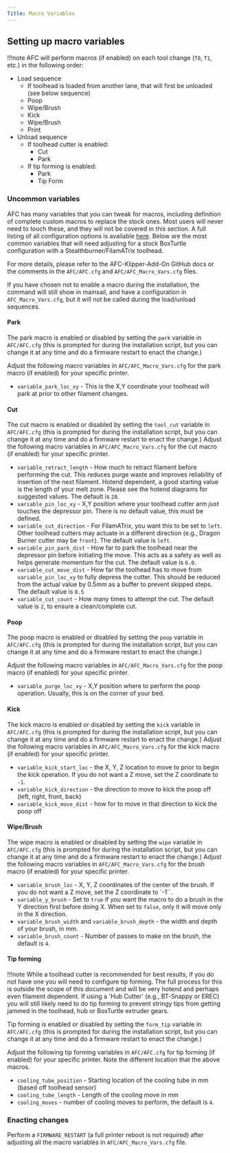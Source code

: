 ```yaml
---
Title: Macro Variables
---
```


## Setting up macro variables

!!!note
    AFC will perform macros (if enabled) on each tool change (``T0``, ``T1``, etc.) in the following order:

- Load sequence
    - If toolhead is loaded from another lane, that will first be unloaded (see below sequence)
    - Poop
    - Wipe/Brush
    - Kick
    - Wipe/Brush
    - Print
- Unload sequence
    - If toolhead cutter is enabled:
        - Cut
        - Park
    - If tip forming is enabled:
        - Park
        - Tip Form

### Uncommon variables

AFC has many variables that you can tweak for macros, including definition of complete custom macros to replace the
stock ones. Most users will never need to touch these, and they will not be covered in this section. A full 
listing of all configuration options is available [here](../../configuration/configuration_overview.md). Below are the 
most common variables that will need adjusting for a stock BoxTurtle configuration with a Stealthburner/FilamATrix 
toolhead.

For more details, please refer to the AFC-Klipper-Add-On GitHub docs or the comments in the `AFC/AFC.cfg` and
`AFC/AFC_Macro_Vars.cfg` files.

If you have chosen not to enable a macro during the installation, the command will still show in mainsail, and have a
configuration in `AFC_Macro_Vars.cfg`, but it will not be called during the load/unload sequences.

#### Park

The park macro is enabled or disabled by setting the `park` variable in `AFC/AFC.cfg` (this is prompted for during
the installation script, but you can change it at any time and do a firmware restart to enact the change.)

Adjust the following macro variables in `AFC/AFC_Macro_Vars.cfg` for the park macro (if enabled) for your specific
printer.

- `variable_park_loc_xy` - This is the X,Y coordinate your toolhead will park at prior to other filament changes.

#### Cut

The cut macro is enabled or disabled by setting the `tool_cut` variable in `AFC/AFC.cfg` (this is prompted for
during the installation script, but you can change it at any time and do a firmware restart to enact the change.)
Adjust the following macro variables in `AFC/AFC_Macro_Vars.cfg` for the cut macro (if enabled) for your specific
printer.

- `variable_retract_length` - How much to retract filament before performing the cut. This reduces purge waste and
  improves reliability of insertion of the next filament. Hotend dependent, a good starting value is the length of your
  melt zone. Please see the hotend diagrams for suggested values. The default is `20`.
- `variable_pin_loc_xy` - X,Y position where your toolhead cutter arm *just* touches the depressor pin. There is no
  default value, this must be defined.
- `variable_cut_direction` - For FilamATrix, you want this to be set to `left`. Other toolhead cutters may actuate
  in a different direction (e.g., Dragon Burner cutter may be `front`). The default value is `left`.
- `variable_pin_park_dist` - How far to park the toolhead near the depressor pin before initiating the move. This acts
  as a safety as well as helps generate momentum for the cut. The default value is `6.0`.
- `variable_cut_move_dist` - How far the toolhead has to move from `variable_pin_loc_xy` to fully depress the
  cutter. This should be reduced from the actual value by 0.5mm as a buffer to prevent skipped steps. The default value
  is `8.5`
- `variable_cut_count` - How many times to attempt the cut. The default value is `2`, to ensure a clean/complete
  cut.

#### Poop

The poop macro is enabled or disabled by setting the `poop` variable in `AFC/AFC.cfg` (this is prompted for during
the installation script, but you can change it at any time and do a firmware restart to enact the change.)

Adjust the following macro variables in `AFC/AFC_Macro_Vars.cfg` for the poop macro (if enabled) for your specific
printer.

- `variable_purge_loc_xy` - X,Y position where to perform the poop operation. Usually, this is on the corner of your
  bed.

#### Kick

The kick macro is enabled or disabled by setting the `kick` variable in `AFC/AFC.cfg` (this is prompted for during
the installation script, but you can change it at any time and do a firmware restart to enact the change.)
Adjust the following macro variables in `AFC/AFC_Macro_Vars.cfg` for the kick macro (if enabled) for your specific
printer.

- `variable_kick_start_loc` - the X, Y, Z location to move to prior to begin the kick operation. If you do not want a
  Z move, set the Z coordinate to `-1`.
- `variable_kick_direction` - the direction to move to kick the poop off (left, right, front, back)
- `variable_kick_move_dist` - how for to move in that direction to kick the poop off

#### Wipe/Brush

The wipe macro is enabled or disabled by setting the `wipe` variable in `AFC/AFC.cfg` (this is prompted for during
the installation script, but you can change it at any time and do a firmware restart to enact the change.)
Adjust the following macro variables in `AFC/AFC_Macro_Vars.cfg` for the brush macro (if enabled) for your specific
printer.

- `variable_brush_loc` - X, Y, Z coordinates of the center of the brush. If you do not want a Z move, set the Z
  coordinate to `-1``.
- `variable_y_brush` - Set to ``true`` if you want the macro to do a brush in the Y direction first before doing X.
  When set to `false`, only it will move only in the X direction.
- `variable_brush_width` and `variable_brush_depth` - the width and depth of your brush, in mm.
- `variable_brush_count` - Number of passes to make on the brush, the default is `4`.

#### Tip forming

!!!note
    While a toolhead cutter is recommended for best results, if you do not have one you will need to configure tip
    forming. The full process for this is outside the scope of this document and will be very hotend and perhaps even
    filament dependent. If using a 'Hub Cutter' (e.g., BT-Snappy or EREC) you will still likely need to do tip forming to
    prevent stringy tips from getting jammed in the toolhead, hub or BoxTurtle extruder gears.

Tip forming is enabled or disabled by setting the `form_tip` variable in `AFC/AFC.cfg` (this is prompted for during
the installation script, but you can change it at any time and do a firmware restart to enact the change.)

Adjust the following tip forming variables in `AFC/AFC.cfg` for tip forming (if enabled) for your specific printer.
Note the different location that the above macros.

- `cooling_tube_position` - Starting location of the cooling tube in mm (based off toolhead sensor)
- `cooling_tube_length` - Length of the cooling move in mm
- `cooling_moves` - number of cooling moves to perform, the default is `4`.

### Enacting changes

Perform a `FIRMWARE_RESTART` (a full printer reboot is not required) after adjusting all the macro variables in
`AFC/AFC_Macro_Vars.cfg` file.